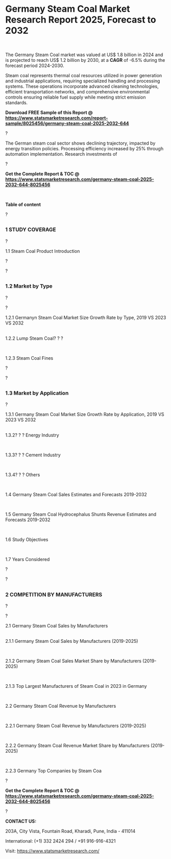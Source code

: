<h1>Germany Steam Coal Market Research Report 2025, Forecast to 2032</h1><br/><p>The Germany Steam Coal market was valued at US$ 1.8 billion in 2024 and is projected to reach US$ 1.2 billion by 2030, at a <strong>CAGR</strong> of -6.5% during the forecast period 2024-2030.</p>
 
 
 
 <p>Steam coal represents thermal coal resources utilized in power generation and industrial applications, requiring specialized handling and processing systems. These operations incorporate advanced cleaning technologies, efficient transportation networks, and comprehensive environmental controls ensuring reliable fuel supply while meeting strict emission standards.</p>
 
 
 
 <div><b>Download FREE Sample of this Report @ <a href="https://www.statsmarketresearch.com/download-free-sample/8025456/germany-steam-coal-2025-2032-644">https://www.statsmarketresearch.com/report-sample/8025456/germany-steam-coal-2025-2032-644</a></b></div>
 
 
 
 <p>? </p>
 
 
 
 <p>The German steam coal sector shows declining trajectory, impacted by energy transition policies. Processing efficiency increased by 25% through automation implementation. Research investments of</p>
 
 
 
 <p>? </p>
 
 
 
 <div><b>Get the Complete Report & TOC @ <a href="https://www.statsmarketresearch.com/germany-steam-coal-2025-2032-644-8025456">https://www.statsmarketresearch.com/germany-steam-coal-2025-2032-644-8025456</a></b></div>
 
 
 
 <p><br />
 
 <b>Table of content</b></p>
 
 
 
 <p>? </p>
 
 
 
 <h2><span style="font-size:16px"><strong>1 STUDY COVERAGE</strong></span></h2>
 
 
 
 <p>? </p>
 
 
 
 <p>1.1 Steam Coal Product Introduction</p>
 
 
 
 <p>? </p>
 
 
 
 <p>? </p>
 
 
 
 <h2><span style="font-size:16px"><strong>1.2 Market by Type</strong></span></h2>
 
 
 
 <p>? </p>
 
 
 
 <p>? </p>
 
 
 
 <p>1.2.1 Germanyn Steam Coal Market Size Growth Rate by Type, 2019 VS 2023 VS 2032<br />
 
 <br />
 
 1.2.2 Lump Steam Coal? ? ? <br />
 
 <br />
 
 1.2.3 Steam Coal Fines<br />
 
 ? </p>
 
 
 
 <p>? </p>
 
 
 
 <h2><span style="font-size:16px"><strong>1.3 Market by Application</strong></span></h2>
 
 
 
 <p>? </p>
 
 
 
 <p>1.3.1 Germany Steam Coal Market Size Growth Rate by Application, 2019 VS 2023 VS 2032<br />
 
 <br />
 
 1.3.2? ? ? Energy Industry<br />
 
 <br />
 
 1.3.3? ? ? Cement Industry<br />
 
 <br />
 
 1.3.4? ? ? Others<br />
 
 <br />
 
 1.4 Germany Steam Coal Sales Estimates and Forecasts 2019-2032<br />
 
 <br />
 
 1.5 Germany Steam Coal Hydrocephalus Shunts Revenue Estimates and Forecasts 2019-2032<br />
 
 <br />
 
 1.6 Study Objectives<br />
 
 <br />
 
 1.7 Years Considered</p>
 
 
 
 <p>? </p>
 
 
 
 <p>? </p>
 
 
 
 <h2><span style="font-size:16px"><strong>2 COMPETITION BY MANUFACTURERS</strong></span></h2>
 
 
 
 <p>? </p>
 
 
 
 <p>? </p>
 
 
 
 <p>2.1 Germany Steam Coal Sales by Manufacturers<br />
 
 <br />
 
 2.1.1 Germany Steam Coal Sales by Manufacturers (2019-2025)<br />
 
 <br />
 
 2.1.2 Germany Steam Coal Sales Market Share by Manufacturers (2019-2025)<br />
 
 <br />
 
 2.1.3 Top Largest Manufacturers of Steam Coal in 2023 in Germany<br />
 
 <br />
 
 2.2 Germany Steam Coal Revenue by Manufacturers<br />
 
 <br />
 
 2.2.1 Germany Steam Coal Revenue by Manufacturers (2019-2025)<br />
 
 <br />
 
 2.2.2 Germany Steam Coal Revenue Market Share by Manufacturers (2019-2025)<br />
 
 <br />
 
 2.2.3 Germany Top Companies by Steam Coa</p>
 
 
 
 <p>? </p>
 
 
 
 <div><b>Get the Complete Report & TOC @ <a href="https://www.statsmarketresearch.com/germany-steam-coal-2025-2032-644-8025456">https://www.statsmarketresearch.com/germany-steam-coal-2025-2032-644-8025456</a></b></div>
 
 
 
 <p>? </p>
 
 
 
 <p><b>CONTACT US:</b><br />
 
 203A, City Vista, Fountain Road, Kharadi, Pune, India - 411014<br />
 
 International: (+1) 332 2424 294 / +91 916-916-4321<br />
 
 Visit: <a href="https://www.statsmarketresearch.com/">https://www.statsmarketresearch.com/</a></p>